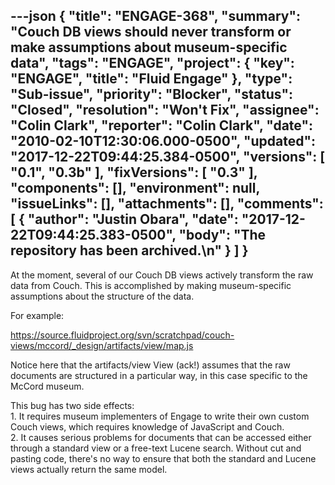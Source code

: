 ---json
{
  "title": "ENGAGE-368",
  "summary": "Couch DB views should never transform or make assumptions about museum-specific data",
  "tags": "ENGAGE",
  "project": {
    "key": "ENGAGE",
    "title": "Fluid Engage"
  },
  "type": "Sub-issue",
  "priority": "Blocker",
  "status": "Closed",
  "resolution": "Won't Fix",
  "assignee": "Colin Clark",
  "reporter": "Colin Clark",
  "date": "2010-02-10T12:30:06.000-0500",
  "updated": "2017-12-22T09:44:25.384-0500",
  "versions": [
    "0.1",
    "0.3b"
  ],
  "fixVersions": [
    "0.3"
  ],
  "components": [],
  "environment": null,
  "issueLinks": [],
  "attachments": [],
  "comments": [
    {
      "author": "Justin Obara",
      "date": "2017-12-22T09:44:25.383-0500",
      "body": "The repository has been archived.\n"
    }
  ]
}
---
At the moment, several of our Couch DB views actively transform the raw data from Couch. This is accomplished by making museum-specific assumptions about the structure of the data.&#x20;

For example:

<https://source.fluidproject.org/svn/scratchpad/couch-views/mccord/_design/artifacts/view/map.js>

Notice here that the artifacts/view View (ack!) assumes that the raw documents are structured in a particular way, in this case specific to the McCord museum.

This bug has two side effects:\
1\. It requires museum implementers of Engage to write their own custom Couch views, which requires knowledge of JavaScript and Couch.\
2\. It causes serious problems for documents that can be accessed either through a standard view or a free-text Lucene search. Without cut and pasting code, there's no way to ensure that both the standard and Lucene views actually return the same model.

        